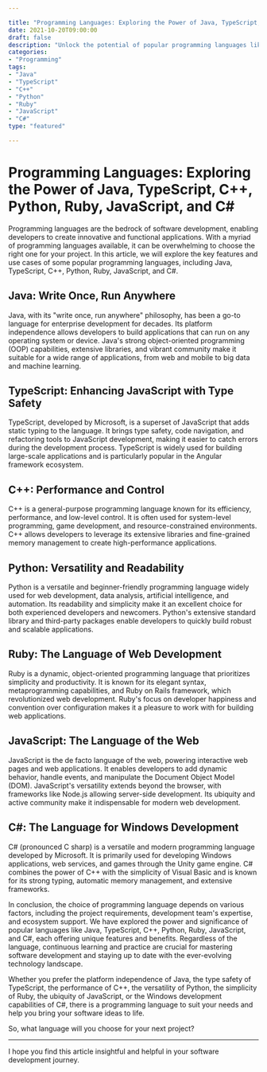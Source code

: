```yaml
---

title: "Programming Languages: Exploring the Power of Java, TypeScript, C++, Python, Ruby, JavaScript, and C#"
date: 2021-10-20T09:00:00
draft: false
description: "Unlock the potential of popular programming languages like Java, TypeScript, C++, Python, Ruby, JavaScript, and C# to enhance your software development skills."
categories:
- "Programming"
tags:
- "Java"
- "TypeScript"
- "C++"
- "Python"
- "Ruby"
- "JavaScript"
- "C#"
type: "featured"

---
```


# Programming Languages: Exploring the Power of Java, TypeScript, C++, Python, Ruby, JavaScript, and C#

Programming languages are the bedrock of software development, enabling developers to create innovative and functional applications. With a myriad of programming languages available, it can be overwhelming to choose the right one for your project. In this article, we will explore the key features and use cases of some popular programming languages, including Java, TypeScript, C++, Python, Ruby, JavaScript, and C#.

## Java: Write Once, Run Anywhere

Java, with its "write once, run anywhere" philosophy, has been a go-to language for enterprise development for decades. Its platform independence allows developers to build applications that can run on any operating system or device. Java's strong object-oriented programming (OOP) capabilities, extensive libraries, and vibrant community make it suitable for a wide range of applications, from web and mobile to big data and machine learning.

## TypeScript: Enhancing JavaScript with Type Safety

TypeScript, developed by Microsoft, is a superset of JavaScript that adds static typing to the language. It brings type safety, code navigation, and refactoring tools to JavaScript development, making it easier to catch errors during the development process. TypeScript is widely used for building large-scale applications and is particularly popular in the Angular framework ecosystem.

## C++: Performance and Control

C++ is a general-purpose programming language known for its efficiency, performance, and low-level control. It is often used for system-level programming, game development, and resource-constrained environments. C++ allows developers to leverage its extensive libraries and fine-grained memory management to create high-performance applications.

## Python: Versatility and Readability

Python is a versatile and beginner-friendly programming language widely used for web development, data analysis, artificial intelligence, and automation. Its readability and simplicity make it an excellent choice for both experienced developers and newcomers. Python's extensive standard library and third-party packages enable developers to quickly build robust and scalable applications.

## Ruby: The Language of Web Development

Ruby is a dynamic, object-oriented programming language that prioritizes simplicity and productivity. It is known for its elegant syntax, metaprogramming capabilities, and Ruby on Rails framework, which revolutionized web development. Ruby's focus on developer happiness and convention over configuration makes it a pleasure to work with for building web applications.

## JavaScript: The Language of the Web

JavaScript is the de facto language of the web, powering interactive web pages and web applications. It enables developers to add dynamic behavior, handle events, and manipulate the Document Object Model (DOM). JavaScript's versatility extends beyond the browser, with frameworks like Node.js allowing server-side development. Its ubiquity and active community make it indispensable for modern web development.

## C#: The Language for Windows Development

C# (pronounced C sharp) is a versatile and modern programming language developed by Microsoft. It is primarily used for developing Windows applications, web services, and games through the Unity game engine. C# combines the power of C++ with the simplicity of Visual Basic and is known for its strong typing, automatic memory management, and extensive frameworks.

In conclusion, the choice of programming language depends on various factors, including the project requirements, development team's expertise, and ecosystem support. We have explored the power and significance of popular languages like Java, TypeScript, C++, Python, Ruby, JavaScript, and C#, each offering unique features and benefits. Regardless of the language, continuous learning and practice are crucial for mastering software development and staying up to date with the ever-evolving technology landscape.

Whether you prefer the platform independence of Java, the type safety of TypeScript, the performance of C++, the versatility of Python, the simplicity of Ruby, the ubiquity of JavaScript, or the Windows development capabilities of C#, there is a programming language to suit your needs and help you bring your software ideas to life.

So, what language will you choose for your next project?

---

I hope you find this article insightful and helpful in your software development journey.
